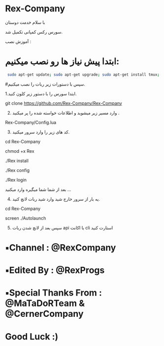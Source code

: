 # Rex-Company
با سلام خدمت دوستان 

 سورس رکس کمپانی تکمیل شد.

 آموزش نصب :

# ابتدا پیش نیاز ها رو نصب میکنیم:
```sh
 sudo apt-get update; sudo apt-get upgrade; sudo apt-get install tmux; sudo apt-get install luarocks; sudo apt-get install screen; sudo apt-get install libreadline-dev libconfig-dev libssl-dev lua5.2 liblua5.2-dev lua-socket lua-sec lua-expat libevent-dev make unzip git redis-server autoconf g++ libjansson-dev libpython-dev expat libexpat1-dev; sudo apt-get update; sudo apt-get install; sudo apt-get install upstart-sysv
```
#سپس با دستورات زیر ربات را نصب میکنیم.

 1.ابتدا سورس را با دستور زیر کلون کنید.
 
git clone https://github.com/Rex-Company/Rex-Company
 
 2. وارد مسیر‌ زیر میشوید و اطلاعات خواسته شده را پر میکنید .
 
Rex-Company/Config.lua

 3. کد های زیر را وارد سرور میکنید.
 
cd Rex-Company

chmod +x Rex

./Rex install

./Rex config

./Rex login

بعد از شما شما میگیره وارد میکنید ...

 4. یه بار از سرور خارج شید وارد شید ربات لانچ کنید. 
 
cd Rex-Company 

screen ./Autolaunch

 5. سپس بعد از لانچ شدن ربات api با اکانت cli استارت کنید
 
# ▪️Channel : @RexCompany

# ▪️Edited By : @RexProgs 

# ▪️Special Thanks From : @MaTaDoRTeam & @CernerCompany

# Good Luck :)
